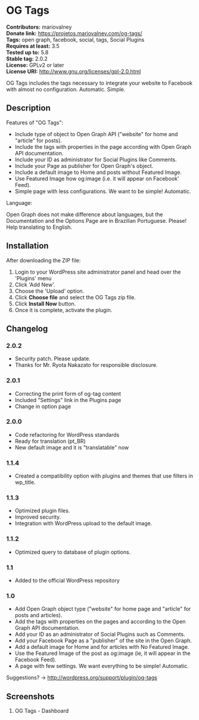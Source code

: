 # OG Tags #
**Contributors:** mariovalney  
**Donate link:** https://projetos.mariovalney.com/og-tags/  
**Tags:** open graph, facebook, social, tags, Social Plugins  
**Requires at least:** 3.5  
**Tested up to:** 5.8  
**Stable tag:** 2.0.2  
**License:** GPLv2 or later  
**License URI:** http://www.gnu.org/licenses/gpl-2.0.html  

OG Tags includes the tags necessary to integrate your website to Facebook with almost no configuration. Automatic. Simple.

## Description ##

Features of "OG Tags":

* Include type of object to Open Graph API ("website" for home and "article" for posts).
* Include the tags with properties in the page according with Open Graph API documentation.
* Include your ID as administrator for Social Plugins like Comments.
* Include your Page as publisher for Open Graph's object.
* Include a default image to Home and posts without Featured Image.
* Use Featured Image how og:image (i.e. it will appear on Facebook' Feed).
* Simple page with less configurations. We want to be simple! Automatic.

Language:

Open Graph does not make difference about languages, but the Documentation and the Options Page are in Brazilian Portuguese.
Please! Help translating to English.

## Installation ##

After downloading the ZIP file:

1.  Login to your WordPress site administrator panel and head over the 'Plugins' menu
2.  Click 'Add New'.
3.  Choose the 'Upload' option.
4.  Click **Choose file** and select the OG Tags zip file.
5.  Click **Install Now** button.
6.  Once it is complete, activate the plugin.

## Changelog ##

### 2.0.2 ###

* Security patch. Please update.
* Thanks for Mr. Ryota Nakazato for responsible disclosure.

### 2.0.1 ###

* Correcting the print form of og-tag content
* Included "Settings" link in the Plugins page
* Change in option page

### 2.0.0 ###

* Code refactoring for WordPress standards
* Ready for translation (pt_BR)
* New default image and it is "translatable" now

### 1.1.4 ###

* Created a compatibility option with plugins and themes that use filters in wp_title.

### 1.1.3 ###

* Optimized plugin files.
* Improved security.
* Integration with WordPress upload to the default image.

### 1.1.2 ###

* Optimized query to database of plugin options.

### 1.1 ###

* Added to the official WordPress repository

### 1.0 ###

* Add Open Graph object type ("website" for home page and "article" for posts and articles).
* Add the tags with properties on the pages and according to the Open Graph API documentation.
* Add your ID as an administrator of Social Plugins such as Comments.
* Add your Facebook Page as a "publisher" of the site in the Open Graph.
* Add a default image for Home and for articles with No Featured Image.
* Use the Featured Image of the post as og:image (ie, it will appear in the Facebook Feed).
* A page with few settings. We want everything to be simple! Automatic.

Suggestions? -> http://wordpress.org/support/plugin/og-tags

## Screenshots ##

1.  OG Tags - Dashboard
